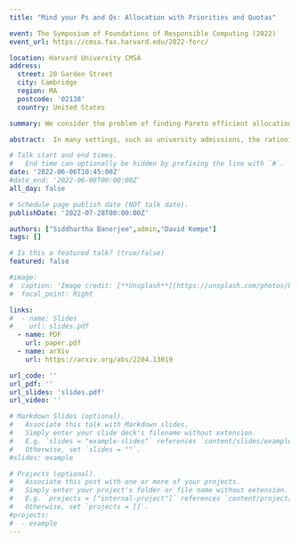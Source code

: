 ```yaml
---
title: "Mind your Ps and Qs: Allocation with Priorities and Quotas"

event: The Symposium of Foundations of Responsible Computing (2022)
event_url: https://cmsa.fas.harvard.edu/2022-forc/

location: Harvard University CMSA
address:
  street: 20 Garden Street
  city: Cambridge
  region: MA
  postcode: '02138'
  country: United States

summary: We consider the problem of finding Pareto efficient allocations that adhere to quota, eligibility, and priority constraints. We show that this problem can be encoded as a weighted bipartite matching problem with carefully chosen weights. This framework provides us the flexibility to enforce additional criteria in our selected allocations, including notions of fairness.

abstract:  In many settings, such as university admissions, the rationing of medical supplies, and the assignment of public housing, decision-makers use normative criteria (ethical, financial, legal, etc.) to justify who gets an allocation. These criteria can often be translated into quotas for the number of units available to particular demographics and priorities over agents who qualify in each demographic. Each agent may qualify in multiple categories at different priority levels, so many allocations may conform to a given set of quotas and priorities. Which of these allocations should be chosen? In this talk, I’ll formalize this reserve allocation problem and motivate Pareto efficiency as a natural desideratum. I’ll present an algorithm to locate efficient allocations that conform to the quota and priority constraints. This algorithm relies on beautiful techniques from integer and linear programming, and it is both faster and more straightforward than existing techniques in this space. Moreover, its clean formulation allows for further refinement, such as the secondary optimization of some heuristics for fairness.

# Talk start and end times.
#   End time can optionally be hidden by prefixing the line with `#`.
date: '2022-06-06T10:45:00Z'
#date_end: '2022-06-08T00:00:00Z'
all_day: false

# Schedule page publish date (NOT talk date).
publishDate: '2022-07-28T00:00:00Z'

authors: ["Siddhartha Banerjee",admin,"David Kempe"]
tags: []

# Is this a featured talk? (true/false)
featured: false

#image:
#  caption: 'Image credit: [**Unsplash**](https://unsplash.com/photos/bzdhc5b3Bxs)'
#  focal_point: Right

links:
#  - name: Slides
#    url: slides.pdf
  - name: PDF
    url: paper.pdf
  - name: arXiv
    url: https://arxiv.org/abs/2204.13019

url_code: ''
url_pdf: ''
url_slides: 'slides.pdf'
url_video: ''

# Markdown Slides (optional).
#   Associate this talk with Markdown slides.
#   Simply enter your slide deck's filename without extension.
#   E.g. `slides = "example-slides"` references `content/slides/example-slides.md`.
#   Otherwise, set `slides = ""`.
#slides: example

# Projects (optional).
#   Associate this post with one or more of your projects.
#   Simply enter your project's folder or file name without extension.
#   E.g. `projects = ["internal-project"]` references `content/project/deep-learning/index.md`.
#   Otherwise, set `projects = []`.
#projects:
#  - example
---
```

